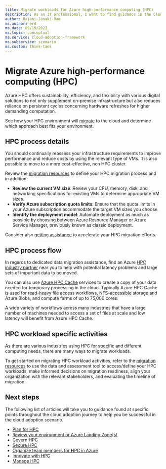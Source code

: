 ```yaml
---
title: Migrate workloads for Azure high-performance computing (HPC)
description: As an IT professional, I want to find guidance in the Cloud Adoption Framework covering migration for using Azure High-performance computing (HPC) as part of my IT strategy.
author: Rajani-Janaki-Ram
ms.author: erd
ms.date: 09/19/2022
ms.topic: conceptual
ms.service: cloud-adoption-framework
ms.subservice: scenario
ms.custom: think-tank
---
```


# Migrate Azure high-performance computing (HPC)

Azure HPC offers sustainability, efficiency, and flexibility with various digital solutions to not only supplement on-premise infrastructure but also reduces reliance on persistent cycles concerning hardware refreshes for higher demanding computation. 

See how your HPC environment will [migrate](../../migrate/index.md) to the cloud and determine which approach best fits your environment.

## HPC process details

You should continually reassess your infrastructure requirements to improve performance and reduce costs by using the relevant type of VMs. It is also possible to move to a more cost-effective, non HPC cluster.

Review the [migration resources](../../migrate/azure-migration-guide/index.md#azure-migration-guide-overview) to define your HPC migration process and in addition:
- **Review the current VM size**: Review your CPU, memory, disk, and networking specifications for existing VMs to determine appropriate VM sizes.
- **Verify Azure subscription quota limits**: Ensure that the quota limits in your Azure subscription accommodate the target VM sizes you choose.
- **Identify the deployment model**: Automate deployment as much as possible by choosing between Azure Resource Manager or Azure Service Manager, previously known as classic deployment.

Consider also [getting assistance](../../migrate/azure-migration-guide/assistance.md) to accelerate your HPC migration efforts.

## HPC process flow

In regards to dedicated data migration assistance, find an Azure [HPC industry partner](https://appsource.microsoft.com/marketplace/partner-dir) near you to help with potential latency problems and large sets of important data to be moved.

You can also use [Azure HPC Cache](/azure/hpc-cache/hpc-cache-overview) services to create a copy of your data needed for temporary processing in the cloud. Typically Azure HPC Cache is used for read-heavy file access workflows, NFS-accessible storage and Azure Blobs, and compute farms of up to 75,000 cores.

A wide variety of workflows across many industries that have a large number of machines needed to access a set of files at scale and low latency will benefit from Azure HPC Cache.

## HPC workload specific activities

As there are various industries using HPC for specific and different computing needs, there are many ways to migrate workloads.

To get started on migrating HPC workload activities, refer to the [migration resources](../../migrate/azure-migration-guide/assess.md#assess-workloads-and-refine-plans) to use the data and assessment tool to access/define your HPC workloads, make informed decisions on migration readiness, align your organization with the relevant stakeholders, and evaluating the timeline of migration.


## Next steps

The following list of articles will take you to guidance found at specific points throughout the cloud adoption journey to help you be successful in the cloud adoption scenario.

- [Plan for HPC](./plan.md)
- [Review your environment or Azure Landing Zone(s)](./ready.md)
- [Govern HPC](./govern.md)
- [Secure HPC](./secure.md)
- [Organize team members for HPC in Azure](./organize.md)
- [Innovate with HPC](./innovate.md)
- [Manage HPC](./manage.md)
